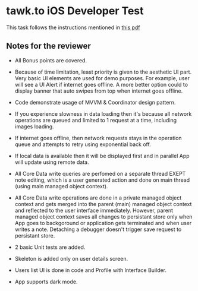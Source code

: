 # tawk.to iOS Developer Test

This task follows the instructions mentioned in [this pdf](https://github.com/hassan-rafique/tawk.to-challenge/blob/main/tawk_iOS_interview_practical_test_v.1.7.pdf)

## Notes for the reviewer

- All Bonus points are covered.

- Because of time limitation, least priority is given to the aesthetic UI part. Very basic UI elements are used for demo purposes. For example, user will see a UI Alert if internet goes offline. A more better option could to display banner that auto swipes from top when internet goes offline. 

- Code demonstrate usage of MVVM & Coordinator design pattern.

- If you experience slowness in data loading then it's because all network operations are queued and limited to 1 request at a time, including images loading.

- If internet goes offline, then network requests stays in the operation queue and attempts to retry using exponential back off.

- If local data is available then it will be displayed first and in parallel App will update using remote data.

- All Core Data write queries are perfomed on a separate thread EXEPT note editing, which is a user generated action and done on main thread (using main managed object context).

- All Core Data write operations are done in a private managed object context and gets merged into the parent (main) managed object context and reflected to the user interface immediately. However, parent managed object context saves all changes to persistant store only when App goes to backgoround or application gets terminated and when user writes a note. Detaching a debugger doesn't trigger save request to persistant store. 

- 2 basic Unit tests are added. 

- Skeleton is added only on user details screen.

- Users list UI is done in code and Profile with Interface Builder.

- App supports dark mode.
